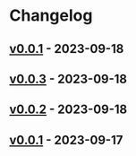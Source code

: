 # Changelog

## [v0.0.1](https://github.com/orangekame3/viff/compare/v0.0.3...v0.0.1) - 2023-09-18

## [v0.0.3](https://github.com/orangekame3/viff/compare/v0.0.2...v0.0.3) - 2023-09-18

## [v0.0.2](https://github.com/orangekame3/viff/compare/v0.0.1...v0.0.2) - 2023-09-18

## [v0.0.1](https://github.com/orangekame3/viff/commits/v0.0.1) - 2023-09-17

